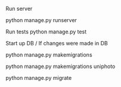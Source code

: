 Run server

python manage.py runserver

Run tests
python manage.py test

Start up DB / If changes were made in DB

python manage.py makemigrations

python manage.py makemigrations uniphoto

python manage.py migrate

